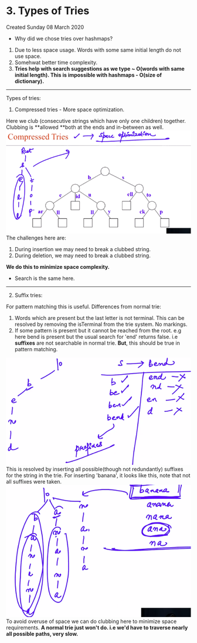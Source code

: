# 3. Types of Tries
Created Sunday 08 March 2020


* Why did we chose tries over hashmaps?


1. Due to less space usage. Words with some same initial length do not use space.
2. Somehwat better time complexity.
3. **Tries help with search suggestions as we type ~ O(words with same initial length). This is impossible with hashmaps - O(size of dictionary).**


*****

Types of tries:

1. Compressed tries - More space optimization. 

Here we club (consecutive strings which have only one children) together. Clubbing is **allowed **both at the ends and in-between as well.
![](./3._Types_of_Tries/Selection_077.png)
The challenges here are:

1. During insertion we may need to break a clubbed string.
2. During deletion, we may need to break a clubbed string.

**We do this to minimize space complexity.**

* Search is the same here. 


*****


2. Suffix tries:

For pattern matching this is useful.
Differences from normal trie:

1. Words which are present but the last letter is not terminal. This can be resolved by removing the isTerminal from the trie system. No markings.
2. If some pattern is present but it cannot be reached from the root. e.g here bend is present but the usual search for 'end' returns false. i.e **suffixes** are not searchable in normal trie. **But**, this should be true in pattern matching. 

![](./3._Types_of_Tries/Selection_078.png)
This is resolved by inserting all possible(though not redundantly) suffixes for the string in the trie. For inserting 'banana', it looks like this, note that not all suffixes were taken.
![](./3._Types_of_Tries/Selection_079.png)
To avoid overuse of space we can do clubbing here to minimize space requirements.
**A normal trie just won't do. i.e we'd have to traverse nearly all possible paths, very slow.**

